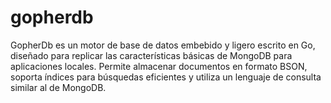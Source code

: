 # gopherdb
GopherDb es un motor de base de datos embebido y ligero escrito en Go, diseñado para replicar las características básicas de MongoDB para aplicaciones locales. Permite almacenar documentos en formato BSON, soporta índices para búsquedas eficientes y utiliza un lenguaje de consulta similar al de MongoDB.
